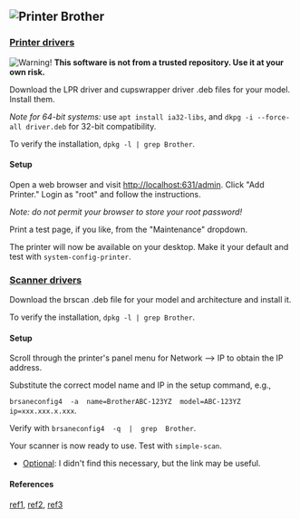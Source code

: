 ## ![][img-printer] Brother ##

### [Printer drivers][brother-drv-lpr] ###

![][emblem-warn] **This software is not from a trusted repository.  Use it at your own risk.**

Download the LPR driver and cupswrapper driver .deb files for your model.  Install them.

_Note for 64-bit systems:_ use `apt install ia32-libs`, and `dkpg -i --force-all driver.deb` for 32-bit compatibility.

To verify the installation, `dpkg -l | grep Brother`.

#### Setup ####

Open a web browser and visit <http://localhost:631/admin>.  Click "Add Printer."  Login as "root" and follow the instructions.

_Note: do not permit your browser to store your root password!_

Print a test page, if you like, from the "Maintenance" dropdown.

The printer will now be available on your desktop.  Make it your default and test with `system-config-printer`.

### [Scanner drivers][brother-drv-scan] ###

Download the brscan .deb file for your model and architecture and install it.

To verify the installation, `dpkg -l | grep Brother`.

#### Setup ####

Scroll through the printer's panel menu for Network --> IP to obtain the IP address.

Substitute the correct model name and IP in the setup command, e.g., 

`brsaneconfig4  -a  name=BrotherABC-123YZ  model=ABC-123YZ  ip=xxx.xxx.x.xxx`.

Verify with `brsaneconfig4  -q  |  grep  Brother`.

Your scanner is now ready to use.  Test with `simple-scan`.

* [Optional][brother-faq-scan]: I didn't find this necessary, but the link may be useful.


[brother-drv-lpr]: http://welcome.solutions.brother.com/bsc/public_s/id/linux/en/download_prn.html
[brother-drv-scan]: http://welcome.solutions.brother.com/bsc/public_s/id/linux/en/download_scn.html
[brother-faq-scan]: http://welcome.solutions.brother.com/bsc/public_s/id/linux/en/instruction_scn1c.html

#### References ####
[ref1][mint-forums-brother1], [ref2][mint-forums-brother2], [ref3][debian-forums-brother1]

[emblem-warn]: image/emblem-warn.png "Warning!"

[mint-forums-brother1]: http://forums.linuxmint.com/viewtopic.php?f=51&t=80363 "Linux Mint forums"
[mint-forums-brother2]: http://forums.linuxmint.com/viewtopic.php?f=42&t=90808 "Linux Mint forums"
[debian-forums-brother1]: http://www.debianuserforums.org/viewtopic.php?f=9&t=1491 "Debian forums"

[img-printer]: image/printer.png "Printer"